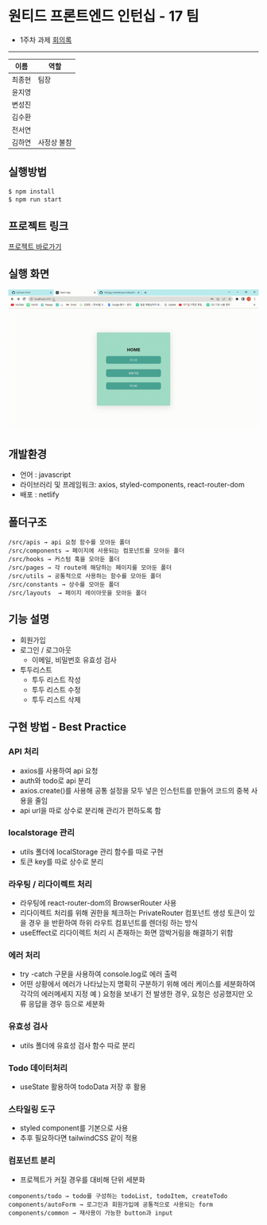 # 원티드 프론트엔드 인턴십 - 17 팀

- 1주차 과제 [회의록](https://lean-mahogany-686.notion.site/8abcd924dc224a16927d312b9b671b80)

---

| 이름   | 역할        |
| ------ | ----------- |
| 최종현 | 팀장        |
| 윤지영 |             |
| 변성진 |             |
| 김수환 |             |
| 전서연 |             |
| 김하연 | 사정상 불참 |

## 실행방법

```
$ npm install
$ npm run start
```

## 프로젝트 링크

[프로젝트 바로가기](https://main--dynamic-stardust-16b5d1.netlify.app/)

## 실행 화면

![practiceVideo](/assets/practiceVideo.gif)

## 개발환경

- 언어 : javascript
- 라이브러리 및 프레임워크: axios, styled-components, react-router-dom
- 배포 : netlify

## 폴더구조

```
/src/apis → api 요청 함수를 모아둔 폴더
/src/components → 페이지에 사용되는 컴포넌트를 모아둔 폴더
/src/hooks → 커스텀 훅을 모아둔 폴더
/src/pages → 각 route에 해당하는 페이지를 모아둔 폴더
/src/utils → 공통적으로 사용하는 함수를 모아둔 폴더
/src/constants → 상수를 모아둔 폴더
/src/layouts  → 페이지 레이아웃을 모아둔 폴더
```

## 기능 설명

- 회원가입
- 로그인 / 로그아웃
  - 이메일, 비밀번호 유효성 검사
- 투두리스트
  - 투두 리스트 작성
  - 투두 리스트 수정
  - 투두 리스트 삭제

## 구현 방법 - Best Practice

### API 처리

- axios를 사용하여 api 요청
- auth와 todo로 api 분리
- axios.create()를 사용해 공통 설정을 모두 넣은 인스턴트를 만들어 코드의 중복 사용을 줄임
- api url을 따로 상수로 분리해 관리가 편하도록 함

### localstorage 관리

- utils 폴더에 localStorage 관리 함수를 따로 구현
- 토큰 key를 따로 상수로 분리

### 라우팅 / 리다이렉트 처리

- 라우팅에 react-router-dom의 BrowserRouter 사용
- 리다이렉트 처리를 위해 권한을 체크하는 PrivateRouter 컴포넌트 생성
  토큰이 있을 경우 <Outlet/>을 반환하여 하위 라우트 컴포넌트를 렌더링 하는 방식
- useEffect로 리다이렉트 처리 시 존재하는 화면 깜박거림을 해결하기 위함

### 에러 처리

- try -catch 구문을 사용하여 console.log로 에러 출력
- 어떤 상황에서 에러가 나타났는지 명확히 구분하기 위해 에러 케이스를 세분화하여 각각의 에러메세지 지정
  예 ) 요청을 보내기 전 발생한 경우, 요청은 성공했지만 오류 응답을 경우 등으로 세분화

### 유효성 검사

- utils 폴더에 유효성 검사 함수 따로 분리

### Todo 데이터처리

- useState 활용하여 todoData 저장 후 활용

### 스타일링 도구

- styled component를 기본으로 사용
- 추후 필요하다면 tailwindCSS 같이 적용

### 컴포넌트 분리

- 프로젝트가 커질 경우를 대비해 단위 세분화

```
components/todo → todo를 구성하는 todoList, todoItem, createTodo
components/autoForm → 로그인과 회원가입에 공통적으로 사용되는 form
components/common → 재사용이 가능한 button과 input
```
